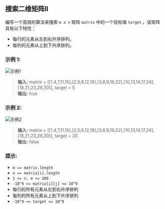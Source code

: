 ## 搜索二维矩阵Ⅱ

编写一个高效的算法来搜索 `m x n` 矩阵 `matrix` 中的一个目标值 `target` 。该矩阵具有以下特性：

* 每行的元素从左到右升序排列。
* 每列的元素从上到下升序排列。

### 示例 1:
![示例1](https://assets.leetcode-cn.com/aliyun-lc-upload/uploads/2020/11/25/searchgrid2.jpg)
> **输入:** matrix = [[1,4,7,11,15],[2,5,8,12,19],[3,6,9,16,22],[10,13,14,17,24],[18,21,23,26,30]], target = 5                     
> **输出:** true

### 示例 2:
![示例2](https://assets.leetcode-cn.com/aliyun-lc-upload/uploads/2020/11/25/searchgrid.jpg)
> **输入:** matrix = [[1,4,7,11,15],[2,5,8,12,19],[3,6,9,16,22],[10,13,14,17,24],[18,21,23,26,30]], target = 20                      
> **输出:** false

### 提示:

* `m == matrix.length`
* `n == matrix[i].length`
* `1 <= n, m <= 300`
* `-10^9 <= matrix[i][j] <= 10^9`
* 每行的所有元素从左到右升序排列
* 每列的所有元素从上到下升序排列
* `-10^9 <= target <= 10^9`